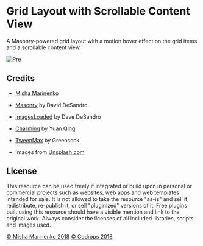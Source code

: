 # Grid Layout with Scrollable Content View

A Masonry-powered grid layout with a motion hover effect on the grid items and a scrollable content view.

![Pre](https://codropspz-tympanus.netdna-ssl.com/codrops/wp-content/uploads/2018/09/GridLayout_featured.jpg "Preview")


## Credits
- [Misha Marinenko](http://marinenko.rf.gd)
- [Masonry](http://masonry.desandro.com/) by David DeSandro.
- [imagesLoaded](https://imagesloaded.desandro.com/) by Dave DeSandro
- [Charming](https://github.com/yuanqing/charming) by Yuan Qing

- [TweenMax](https://greensock.com/tweenmax) by Greensock
- Images from [Unsplash.com](https://unsplash.com/)

## License
This resource can be used freely if integrated or build upon in personal or commercial projects such as websites, web apps and web templates intended for sale. It is not allowed to take the resource "as-is" and sell it, redistribute, re-publish it, or sell "pluginized" versions of it. Free plugins built using this resource should have a visible mention and link to the original work. Always consider the licenses of all included libraries, scripts and images used.


[© Misha Marinenko 2018](http://marinenko.rf.gd)
[© Codrops 2018](http://www.codrops.com)





